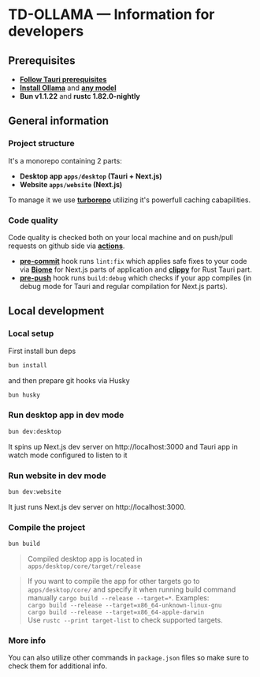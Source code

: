 # TD-OLLAMA — Information for developers

## Prerequisites
- [**Follow Tauri prerequisites**](https://v2.tauri.app/start/prerequisites/)
- [**Install Ollama**](https://ollama.com/download) and [**any model**](https://ollama.com/library)
- **Bun v1.1.22** and **rustc 1.82.0-nightly**

## General information
### Project structure
It's a monorepo containing 2 parts:
- **Desktop app `apps/desktop` (Tauri + Next.js)**
- **Website `apps/website` (Next.js)**

To manage it we use [**turborepo**](https://turbo.build/repo/docs) utilizing it's powerfull caching cabapilities.

### Code quality
Code quality is checked both on your local machine and on push/pull requests on github side via [**actions**](../.github/workflows/ci.yaml).

- [**pre-commit**](../.husky/pre-commit) hook runs `lint:fix` which applies safe fixes to your code via [**Biome**](https://biomejs.dev/) for Next.js parts of application and [**clippy**](https://github.com/rust-lang/rust-clippy) for Rust Tauri part.
- [**pre-push**](../.husky/pre-push) hook runs `build:debug` which checks if your app compiles (in debug mode for Tauri and regular compilation for Next.js parts).

## Local development
### Local setup
First install bun deps
```sh
bun install
```
and then prepare git hooks via Husky
```sh
bun husky
```

### Run desktop app in dev mode
```sh
bun dev:desktop
```
It spins up Next.js dev server on http://localhost:3000 and Tauri app in watch mode configured to listen to it

### Run website in dev mode
```sh
bun dev:website
```
It just runs Next.js dev server on http://localhost:3000.

### Compile the project
```sh
bun build
```
> Compiled desktop app is located in `apps/desktop/core/target/release`

> If you want to compile the app for other targets go to `apps/desktop/core/` and specify it when running build command manually `cargo build --release --target=*`. Examples:\
> `cargo build --release --target=x86_64-unknown-linux-gnu`\
> `cargo build --release --target=x86_64-apple-darwin`\
> Use `rustc --print target-list` to check supported targets.

### More info
You can also utilize other commands in `package.json` files so make sure to check them for additional info.

